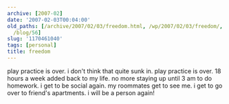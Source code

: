 ```yaml
---
archive: [2007-02]
date: '2007-02-03T00:04:00'
old_paths: [/archive/2007/02/03/freedom.html, /wp/2007/02/03/freedom/, /2007/02/03/freedom/,
  /blog/56]
slug: '1170461040'
tags: [personal]
title: freedom
---
```


play practice is over. i don't think that quite sunk in. play practice is
over. 18 hours a week added back to my life. no more staying up until 3 am
to do homework. i get to be social again. my roommates get to see me.
i get to go over to friend's apartments. i will be a person again!

